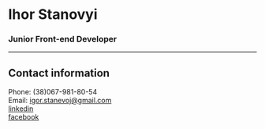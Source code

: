 # Ihor Stanovyi
### Junior Front-end Developer
---
## Contact information
Phone: (38)067-981-80-54  
Email: igor.stanevoj@gmail.com  
[linkedin](https://linkedin.com/in/ihor-stanovyi)  
[facebook](https://www.facebook.com/Stanevoy/)  